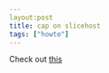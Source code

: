 ```yaml
---
layout:post
title: cap on slicehost
tags: ["howto"]
---
```


Check out [this](http://articles.slicehost.com/2008/1/18/capistrano-series-configuring-capistrano-1)

